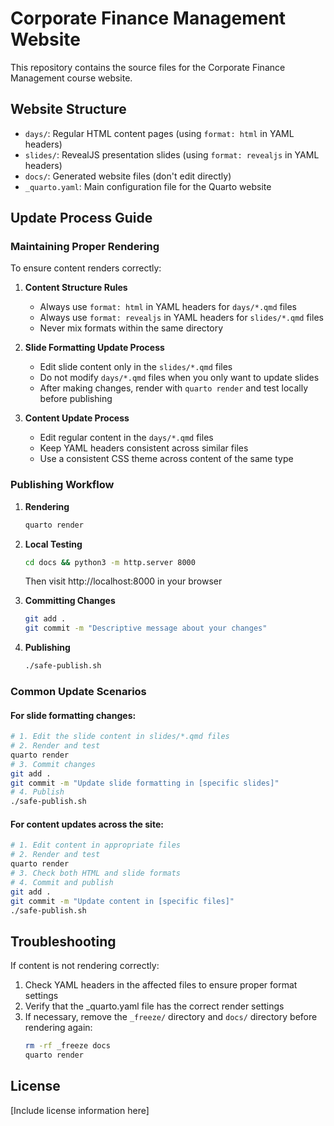 # Corporate Finance Management Website

This repository contains the source files for the Corporate Finance Management course website.

## Website Structure

- `days/`: Regular HTML content pages (using `format: html` in YAML headers)
- `slides/`: RevealJS presentation slides (using `format: revealjs` in YAML headers)
- `docs/`: Generated website files (don't edit directly)
- `_quarto.yaml`: Main configuration file for the Quarto website

## Update Process Guide

### Maintaining Proper Rendering

To ensure content renders correctly:

1. **Content Structure Rules**
   - Always use `format: html` in YAML headers for `days/*.qmd` files
   - Always use `format: revealjs` in YAML headers for `slides/*.qmd` files
   - Never mix formats within the same directory

2. **Slide Formatting Update Process**
   - Edit slide content only in the `slides/*.qmd` files
   - Do not modify `days/*.qmd` files when you only want to update slides
   - After making changes, render with `quarto render` and test locally before publishing

3. **Content Update Process**
   - Edit regular content in the `days/*.qmd` files
   - Keep YAML headers consistent across similar files
   - Use a consistent CSS theme across content of the same type

### Publishing Workflow

1. **Rendering**
   ```bash
   quarto render
   ```

2. **Local Testing**
   ```bash
   cd docs && python3 -m http.server 8000
   ```
   Then visit http://localhost:8000 in your browser

3. **Committing Changes**
   ```bash
   git add .
   git commit -m "Descriptive message about your changes"
   ```

4. **Publishing**
   ```bash
   ./safe-publish.sh
   ```

### Common Update Scenarios

#### For slide formatting changes:
```bash
# 1. Edit the slide content in slides/*.qmd files
# 2. Render and test
quarto render
# 3. Commit changes
git add .
git commit -m "Update slide formatting in [specific slides]"
# 4. Publish
./safe-publish.sh
```

#### For content updates across the site:
```bash
# 1. Edit content in appropriate files
# 2. Render and test
quarto render
# 3. Check both HTML and slide formats
# 4. Commit and publish
git add .
git commit -m "Update content in [specific files]"
./safe-publish.sh
```

## Troubleshooting

If content is not rendering correctly:

1. Check YAML headers in the affected files to ensure proper format settings
2. Verify that the _quarto.yaml file has the correct render settings
3. If necessary, remove the `_freeze/` directory and `docs/` directory before rendering again:
   ```bash
   rm -rf _freeze docs
   quarto render
   ```

## License

[Include license information here] 
